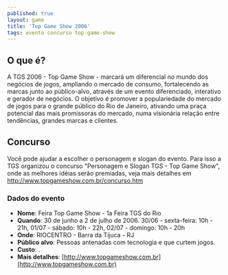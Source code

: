 ```yaml
---
published: true
layout: game
title: 'Top Game Show 2006'
tags: evento concurso top-game-show
---
```

## O que é?

A TGS 2006 - Top Game Show - marcará um diferencial no mundo dos negócios de jogos, ampliando o mercado de consumo, fortalecendo as marcas junto ao público-alvo, através de um evento diferenciado, interativo e gerador de negócios. O objetivo é promover a populariedade do mercado de jogos para o grande público do Rio de Janeiro, ativando uma praça potencial das mais promissoras do mercado, numa visionária relação entre tendências, grandes marcas e clientes.

## Concurso
Você pode ajudar a escolher o personagem e slogan do evento. Para isso a TGS organizou o concurso "Personagem e Slogan TGS - Top Game Show", onde as melhores idéias serão premiadas, veja mais detalhes em <a href="http://www.topgameshow.com.br/concurso.htm" target="_blank">http://www.topgameshow.com.br/concurso.htm</a>



### Dados do evento
* **Nome**: Feira Top Game Show - 1a Feira TGS do Rio
* **Quando**: 30 de junho a 2 de julho de 2006. 30/06 - sexta-feira: 10h - 21h, 01/07 - sábado: 10h - 22h, 02/07 - domingo: 10h - 20h
* **Onde**: RIOCENTRO - Barra da Tijuca - RJ
* **Público alvo**:  Pessoas antenadas com tecnologia e que curtem jogos.
* **Custo**: .
* **Mais detalhes**: [http://www.topgameshow.com.br](http://www.topgameshow.com.br)